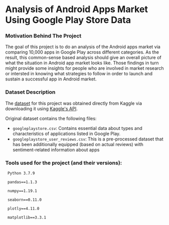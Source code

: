 # Analysis of Android Apps Market Using Google Play Store Data

### Motivation Behind The Project
The goal of this project is to do an analysis of the Android apps market via comparing 10,000 apps in Google Play across different categories. As the result, this common-sense based analysis should give an overall picture of what the situation in Android app market looks like. Those findings in turn might provide some insights for people who are involved in market research or intersted in knowing what strategies to follow in order to launch and sustain a successful app in Android market.


### Dataset Description
The [dataset]('https://www.kaggle.com/lava18/google-play-store-apps') for this project was obtained directly from Kaggle via downloading it using [Kaggle's API](https://www.kaggle.com/docs/api). 

Original dataset contains the following files:
<ul>
<li><code>googleplaystore.csv</code>: Contains essential data about types and characteristics of applications listed in Google Play.</li>
<li><code>googleplaystore_user_reviews.csv</code>: This is a pre-processed dataset that has been additionally equipped (based on actual reviews) with sentiment-related information about apps</li>
</ul>

### Tools used for the project (and their versions):
<code> Python 3.7.9 </code> 
  
<code> pandas==1.1.3 </code>
  
<code> numpy==1.19.1 </code>

<code> seaborn==0.11.0 </code>

<code> plotly==4.11.0 </code>

<code> matplotlib==3.3.1 </code>

